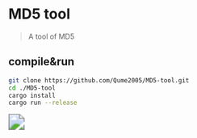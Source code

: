 # MD5 tool

> A tool of MD5

## compile&run

```bash
git clone https://github.com/Qume2005/MD5-tool.git
cd ./MD5-tool
cargo install
cargo run --release
```

<img src="https://github.com/Qume2005/MD5-tool/blob/main/md5tool.GIF?raw=true" style="zoom:200%;" />